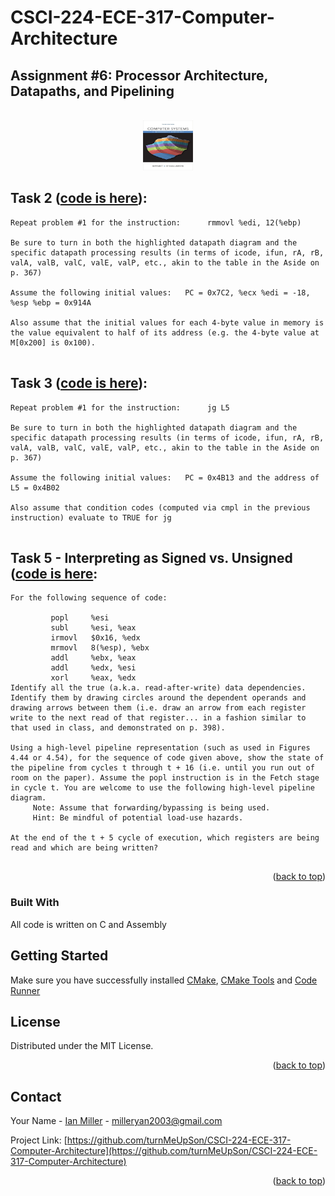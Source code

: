 # CSCI-224-ECE-317-Computer-Architecture

## Assignment #6: Processor Architecture, Datapaths, and Pipelining
 
<a  name="readme-top"></a>
   
<!-- PROJECT LOGO -->
<br />
<div align="center">
  <a href="https://github.com/turnMeUpSon/CSCI-224-ECE-317-Computer-Architecture">
    <img src="https://github.com/turnMeUpSon/CSCI-224-ECE-317-Computer-Architecture/blob/main/ComputerSystems.jpeg" alt="Logo" width="80" height="80">
  </a>
</div>



<!-- Task 1 -->

## Task 2 ([code is here](https://github.com/turnMeUpSon/Solved-CSCI-224-ECE-317-Computer-Architecture/blob/Data-Representation-and-Operations/data_representation_and_operation_1.c)):
```
Repeat problem #1 for the instruction:      rmmovl %edi, 12(%ebp)

Be sure to turn in both the highlighted datapath diagram and the specific datapath processing results (in terms of icode, ifun, rA, rB, valA, valB, valC, valE, valP, etc., akin to the table in the Aside on p. 367)

Assume the following initial values:   PC = 0x7C2, %ecx %edi = -18, %esp %ebp = 0x914A

Also assume that the initial values for each 4-byte value in memory is the value equivalent to half of its address (e.g. the 4-byte value at M[0x200] is 0x100).


```

## Task 3 ([code is here](https://github.com/turnMeUpSon/Solved-CSCI-224-ECE-317-Computer-Architecture/blob/Data-Representation-and-Operations/data_representation_and_operation_2.c)):
```
Repeat problem #1 for the instruction:      jg L5

Be sure to turn in both the highlighted datapath diagram and the specific datapath processing results (in terms of icode, ifun, rA, rB, valA, valB, valC, valE, valP, etc., akin to the table in the Aside on p. 367)

Assume the following initial values:   PC = 0x4B13 and the address of L5 = 0x4B02

Also assume that condition codes (computed via cmpl in the previous instruction) evaluate to TRUE for jg


```

## Task 5 - **Interpreting as Signed vs. Unsigned** ([code is here](https://github.com/turnMeUpSon/Solved-CSCI-224-ECE-317-Computer-Architecture/blob/Data-Representation-and-Operations/data_representation_and_operation_5.c):
```
For the following sequence of code:

         popl     %esi
         subl     %esi, %eax
         irmovl   $0x16, %edx
         mrmovl   8(%esp), %ebx
         addl     %ebx, %eax
         addl     %edx, %esi
         xorl     %eax, %edx
Identify all the true (a.k.a. read-after-write) data dependencies. Identify them by drawing circles around the dependent operands and drawing arrows between them (i.e. draw an arrow from each register write to the next read of that register... in a fashion similar to that used in class, and demonstrated on p. 398).

Using a high-level pipeline representation (such as used in Figures 4.44 or 4.54), for the sequence of code given above, show the state of the pipeline from cycles t through t + 16 (i.e. until you run out of room on the paper). Assume the popl instruction is in the Fetch stage in cycle t. You are welcome to use the following high-level pipeline diagram.
     Note: Assume that forwarding/bypassing is being used.
     Hint: Be mindful of potential load-use hazards.

At the end of the t + 5 cycle of execution, which registers are being read and which are being written?


```

<p  align="right">(<a  href="#readme-top">back to top</a>)</p>

  
  
  

### Built With
All code is written on C and Assembly


## Getting Started

  

Make sure you have successfully installed [CMake](https://marketplace.visualstudio.com/items?itemName=twxs.cmake), [CMake Tools](https://marketplace.visualstudio.com/items?itemName=ms-vscode.cmake-tools) and [Code Runner](https://marketplace.visualstudio.com/items?itemName=formulahendry.code-runner)


<!-- LICENSE -->

## License

  

Distributed under the MIT License.

  

<p  align="right">(<a  href="#readme-top">back to top</a>)</p>

  
  
  

<!-- CONTACT -->

## Contact

  

Your Name - [Ian Miller](https://www.linkedin.com/in/ian-miller-620a63245/) - milleryan2003@gmail.com

  

Project Link: [https://github.com/turnMeUpSon/CSCI-224-ECE-317-Computer-Architecture](https://github.com/turnMeUpSon/CSCI-224-ECE-317-Computer-Architecture)

  

<p  align="right">(<a  href="#readme-top">back to top</a>)</p>
